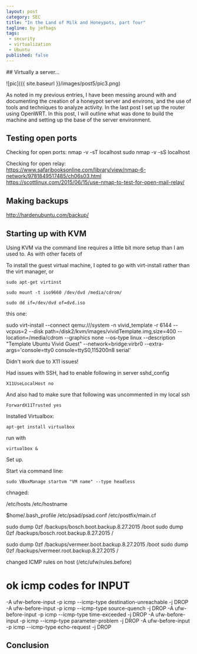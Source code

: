 ```yaml
---
layout: post
category: SEC
title: "In the Land of Milk and Honeypots, part four"
tagline: by jefbags
tags: 
 - security
 - virtualization
 - Ubuntu
published: false
---
```










<p />
## Virtually a server...

![pic]({{ site.baseurl }}/images/post5/pic3.png)

As noted in my previous entries, I have been messing around with and documenting the creation of a honeypot server and environs, and the use of tools and techniques to analyze activity. In the last post I set up the router using OpenWRT. In this post, I will outline what was done to build the machine and setting up the base of the server environment. 

<!--more-->

## Testing open ports

Checking for open ports:
nmap -v -sT localhost
sudo nmap -v -sS localhost


Checking for open relay:
https://www.safaribooksonline.com/library/view/nmap-6-network/9781849517485/ch06s03.html
https://scottlinux.com/2015/06/15/use-nmap-to-test-for-open-mail-relay/


## Making backups

http://hardenubuntu.com/backup/

## Starting up with KVM
Using KVM via the command line requires a little bit more setup than I am used to.  As with other facets of 

To install the guest virtual machine, I opted to go with virt-install rather than the virt manager, or 

	sudo apt-get virtinst

	sudo mount -t iso9660 /dev/dvd /media/cdrom/

	sudo dd if=/dev/dvd of=dvd.iso

	
this one:

sudo virt-install --connect qemu:///system -n vivid_template -r 6144 --vcpus=2 --disk path=/disk2/kvm/images/vividTemplate.img,size=400 --location=/media/cdrom --graphics none --os-type linux --description "Template Ubuntu Vivid Guest" --network=bridge:virbr0 --extra-args='console=tty0 console=ttyS0,115200n8 serial'

Didn't work due to X11 issues!

Had issues with SSH, had to enable following in server sshd_config

	X11UseLocalHost no

And also had to make sure that following was uncommented in my local ssh

	ForwardX11Trusted yes

Installed Virtualbox:

	apt-get install virtualbox

run with 

	virtualbox &

Set up.

Start via command line:

	sudo VBoxManage startvm "VM name" --type headless

chnaged:

/etc/hosts
/etc/hostname

$home/.bash_profile
/etc/psad/psad.conf
/etc/postfix/main.cf


sudo dump 0zf /backups/bosch.boot.backup.8.27.2015 /boot
sudo dump 0zf /backups/bosch.root.backup.8.27.2015 /

sudo dump 0zf /backups/vermeer.boot.backup.8.27.2015 /boot
sudo dump 0zf /backups/vermeer.root.backup.8.27.2015 /

changed ICMP rules on host (/etc/ufw/rules.before)
# ok icmp codes for INPUT
-A ufw-before-input -p icmp --icmp-type destination-unreachable -j DROP
-A ufw-before-input -p icmp --icmp-type source-quench -j DROP
-A ufw-before-input -p icmp --icmp-type time-exceeded -j DROP
-A ufw-before-input -p icmp --icmp-type parameter-problem -j DROP
-A ufw-before-input -p icmp --icmp-type echo-request -j DROP



## Conclusion